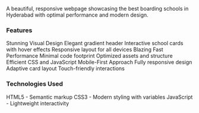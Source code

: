 A beautiful, responsive webpage showcasing the best boarding schools in Hyderabad with optimal performance and modern design.

### Features

Stunning Visual Design
Elegant gradient header
Interactive school cards with hover effects
Responsive layout for all devices
Blazing Fast Performance
Minimal code footprint
Optimized assets and structure
Efficient CSS and JavaScript
Mobile-First Approach
Fully responsive design
Adaptive card layout
Touch-friendly interactions

### Technologies Used

HTML5 - Semantic markup
CSS3 - Modern styling with variables
JavaScript - Lightweight interactivity
